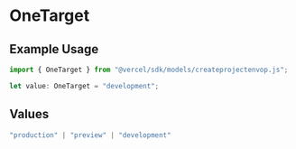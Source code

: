 # OneTarget

## Example Usage

```typescript
import { OneTarget } from "@vercel/sdk/models/createprojectenvop.js";

let value: OneTarget = "development";
```

## Values

```typescript
"production" | "preview" | "development"
```
